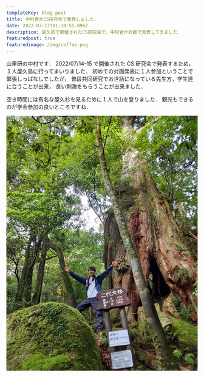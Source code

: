 ```yaml
---
templateKey: blog-post
title: 中村君がCS研究会で発表しました．
date: 2022-07-17T01:39:55.096Z
description: 屋久島で開催されたCS研究会で，中村君が対面で発表してきました．
featuredpost: true
featuredimage: /img/coffee.png
---
```


山里研の中村です．
2022/07/14-15 で開催された CS 研究会で発表するため，
１人屋久島に行ってまいりました．
初めての対面発表に１人参加ということで緊張しっぱなしでしたが，
普段共同研究でお世話になっている先生方，学生達に合うことが出来，
良い刺激をもらうことが出来ました．

空き時間には有名な屋久杉を見るために１人で山を登りました．
観光もできるのが学会参加の良いところですね．

![屋久島観光](Sightseeing-in-Yakushima.jpg)
